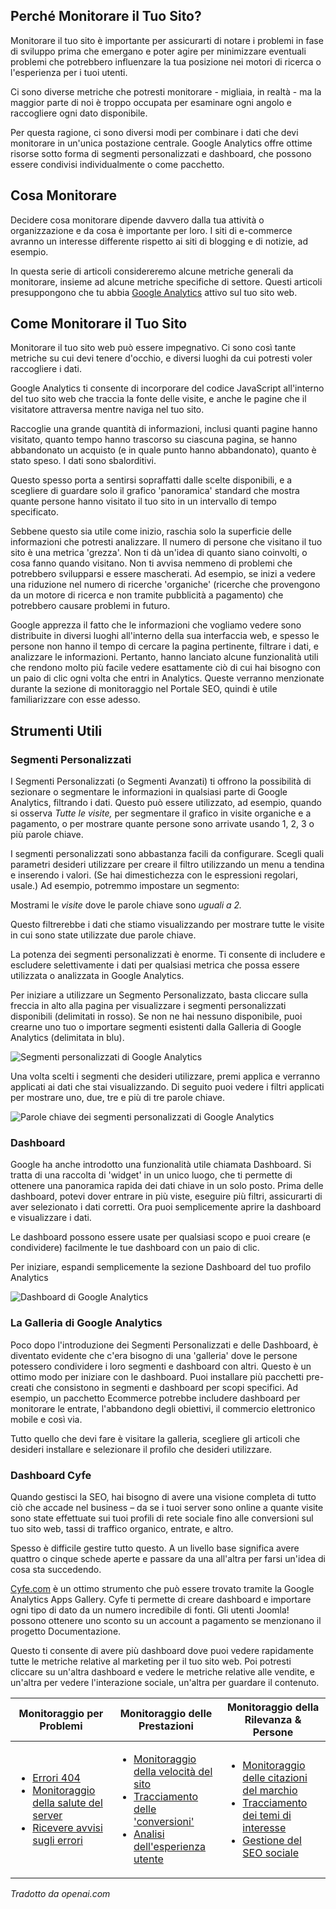 <!-- Filename: Monitoring_SEO / Display title: Monitoraggio SEO  -->

## Perché Monitorare il Tuo Sito?

Monitorare il tuo sito è importante per assicurarti di notare i problemi in fase di sviluppo prima che emergano e poter agire per minimizzare eventuali problemi che potrebbero influenzare la tua posizione nei motori di ricerca o l'esperienza per i tuoi utenti.

Ci sono diverse metriche che potresti monitorare - migliaia, in realtà - ma la maggior parte di noi è troppo occupata per esaminare ogni angolo e raccogliere ogni dato disponibile.

Per questa ragione, ci sono diversi modi per combinare i dati che devi monitorare in un'unica postazione centrale. Google Analytics offre ottime risorse sotto forma di segmenti personalizzati e dashboard, che possono essere condivisi individualmente o come pacchetto.  

## Cosa Monitorare

Decidere cosa monitorare dipende davvero dalla tua attività o organizzazione e da cosa è importante per loro. I siti di e-commerce avranno un interesse differente rispetto ai siti di blogging e di notizie, ad esempio.

In questa serie di articoli considereremo alcune metriche generali da monitorare, insieme ad alcune metriche specifiche di settore. Questi articoli presuppongono che tu abbia [Google Analytics](https://marketingplatform.google.com/about/analytics/) attivo sul tuo sito web.  

## Come Monitorare il Tuo Sito

Monitorare il tuo sito web può essere impegnativo. Ci sono così tante metriche su cui devi tenere d'occhio, e diversi luoghi da cui potresti voler raccogliere i dati.

Google Analytics ti consente di incorporare del codice JavaScript all'interno del tuo sito web che traccia la fonte delle visite, e anche le pagine che il visitatore attraversa mentre naviga nel tuo sito.

Raccoglie una grande quantità di informazioni, inclusi quanti pagine hanno visitato, quanto tempo hanno trascorso su ciascuna pagina, se hanno abbandonato un acquisto (e in quale punto hanno abbandonato), quanto è stato speso. I dati sono sbalorditivi.

Questo spesso porta a sentirsi sopraffatti dalle scelte disponibili, e a scegliere di guardare solo il grafico 'panoramica' standard che mostra quante persone hanno visitato il tuo sito in un intervallo di tempo specificato.

Sebbene questo sia utile come inizio, raschia solo la superficie delle informazioni che potresti analizzare. Il numero di persone che visitano il tuo sito è una metrica 'grezza'. Non ti dà un'idea di quanto siano coinvolti, o cosa fanno quando visitano. Non ti avvisa nemmeno di problemi che potrebbero svilupparsi e essere mascherati. Ad esempio, se inizi a vedere una riduzione nel numero di ricerche 'organiche' (ricerche che provengono da un motore di ricerca e non tramite pubblicità a pagamento) che potrebbero causare problemi in futuro.

Google apprezza il fatto che le informazioni che vogliamo vedere sono distribuite in diversi luoghi all'interno della sua interfaccia web, e spesso le persone non hanno il tempo di cercare la pagina pertinente, filtrare i dati, e analizzare le informazioni. Pertanto, hanno lanciato alcune funzionalità utili che rendono molto più facile vedere esattamente ciò di cui hai bisogno con un paio di clic ogni volta che entri in Analytics. Queste verranno menzionate durante la sezione di monitoraggio nel Portale SEO, quindi è utile familiarizzare con esse adesso.

## Strumenti Utili

### Segmenti Personalizzati

I Segmenti Personalizzati (o Segmenti Avanzati) ti offrono la possibilità di sezionare o segmentare le informazioni in qualsiasi parte di Google Analytics, filtrando i dati. Questo può essere utilizzato, ad esempio, quando si osserva *Tutte le visite,* per segmentare il grafico in visite organiche e a pagamento, o per mostrare quante persone sono arrivate usando 1, 2, 3 o più parole chiave.

I segmenti personalizzati sono abbastanza facili da configurare. Scegli quali parametri desideri utilizzare per creare il filtro utilizzando un menu a tendina e inserendo i valori. (Se hai dimestichezza con le espressioni regolari, usale.) Ad esempio, potremmo impostare un segmento:

Mostrami le *visite* dove le parole chiave sono *uguali a 2.*

Questo filtrerebbe i dati che stiamo visualizzando per mostrare tutte le visite in cui sono state utilizzate due parole chiave.

La potenza dei segmenti personalizzati è enorme. Ti consente di includere e escludere selettivamente i dati per qualsiasi metrica che possa essere utilizzata o analizzata in Google Analytics.

Per iniziare a utilizzare un Segmento Personalizzato, basta cliccare sulla freccia in alto alla pagina per visualizzare i segmenti personalizzati disponibili (delimitati in rosso). Se non ne hai nessuno disponibile, puoi crearne uno tuo o importare segmenti esistenti dalla Galleria di Google Analytics (delimitata in blu).

![Segmenti personalizzati di Google Analytics](../../../en/images/seo/seo-google-analytics-custom-segments.png)

Una volta scelti i segmenti che desideri utilizzare, premi applica e verranno applicati ai dati che stai visualizzando. Di seguito puoi vedere i filtri applicati per mostrare uno, due, tre e più di tre parole chiave.

![Parole chiave dei segmenti personalizzati di Google Analytics](../../../en/images/seo/seo-google-analytics-custom-segments-keywords.png)

### Dashboard

Google ha anche introdotto una funzionalità utile chiamata Dashboard. Si tratta di una raccolta di 'widget' in un unico luogo, che ti permette di ottenere una panoramica rapida dei dati chiave in un solo posto. Prima delle dashboard, potevi dover entrare in più viste, eseguire più filtri, assicurarti di aver selezionato i dati corretti. Ora puoi semplicemente aprire la dashboard e visualizzare i dati.

Le dashboard possono essere usate per qualsiasi scopo e puoi creare (e condividere) facilmente le tue dashboard con un paio di clic.

Per iniziare, espandi semplicemente la sezione Dashboard del tuo profilo Analytics

![Dashboard di Google Analytics](../../../en/images/seo/seo-google-anaytics-dashboard.png)

### La Galleria di Google Analytics

Poco dopo l'introduzione dei Segmenti Personalizzati e delle Dashboard, è diventato evidente che c'era bisogno di una 'galleria' dove le persone potessero condividere i loro segmenti e dashboard con altri. Questo è un ottimo modo per iniziare con le dashboard. Puoi installare più pacchetti pre-creati che consistono in segmenti e dashboard per scopi specifici. Ad esempio, un pacchetto Ecommerce potrebbe includere dashboard per monitorare le entrate, l'abbandono degli obiettivi, il commercio elettronico mobile e così via.

Tutto quello che devi fare è visitare la galleria, scegliere gli articoli che desideri installare e selezionare il profilo che desideri utilizzare.

### Dashboard Cyfe

Quando gestisci la SEO, hai bisogno di avere una visione completa di tutto ciò che accade nel business – da se i tuoi server sono online a quante visite sono state effettuate sui tuoi profili di rete sociale fino alle conversioni sul tuo sito web, tassi di traffico organico, entrate, e altro.

Spesso è difficile gestire tutto questo. A un livello base significa avere quattro o cinque schede aperte e passare da una all'altra per farsi un'idea di cosa sta succedendo.

[Cyfe.com](https://www.cyfe.com/) è un ottimo strumento che può essere trovato tramite la Google Analytics Apps Gallery. Cyfe ti permette di creare dashboard e importare ogni tipo di dato da un numero incredibile di fonti. Gli utenti Joomla! possono ottenere uno sconto su un account a pagamento se menzionano il progetto Documentazione.

Questo ti consente di avere più dashboard dove puoi vedere rapidamente tutte le metriche relative al marketing per il tuo sito web. Poi potresti cliccare su un'altra dashboard e vedere le metriche relative alle vendite, e un'altra per vedere l'interazione sociale, un'altra per guardare il contenuto.

<table data-cellspacing="1">
<thead>
<tr>
<th>Monitoraggio per Problemi</th>
<th>Monitoraggio delle Prestazioni</th>
<th>Monitoraggio della Rilevanza & Persone</th>
</tr>
</thead>
<tbody>
<tr class="odd">
<td class="home-tile">
<ul>
<li><a href="https://docs.joomla.org/Managing_404_Errors"
title="Gestire errori 404">Errori 404</a></li>
<li><a href="https://docs.joomla.org/Monitoring_Server_Health"
title="Monitoraggio della salute del server">Monitoraggio della salute del server</a></li>
<li><a href="https://docs.joomla.org/Alerting_about_errors"
title="Allerta sugli errori">Ricevere avvisi sugli errori</a></li>
</ul>
</td>
<td class="home-tile">
<ul>
<li><a href="https://docs.joomla.org/Monitoring_Site_Speed"
title="Monitoraggio della velocità del sito">Monitoraggio della velocità del sito</a></li>
<li><a href="https://docs.joomla.org/Tracking_conversions"
title="Tracciamento delle conversioni">Tracciamento delle 'conversioni'</a></li>
<li><a href="https://docs.joomla.org/Analysing_User_Experience"
title="Analisi dell'esperienza utente">Analisi dell'esperienza utente</a></li>
</ul>
</td>
<td class="home-tile">
<ul>
<li><a href="https://docs.joomla.org/Monitoring_Brand_Mentions"
title="Monitoraggio delle citazioni del marchio">Monitoraggio delle citazioni del marchio</a></li>
<li><a href="https://docs.joomla.org/index.php?title=Tracking_Topics_Of_Interest&amp;action=edit&amp;redlink=1"
class="new" title="Tracciamento dei temi di interesse (la pagina non esiste)">Tracciamento dei temi di interesse</a></li>
<li><a href="https://docs.joomla.org/index.php?title=Managing_Social_SEO&amp;action=edit&amp;redlink=1"
class="new" title="Gestione del SEO sociale (la pagina non esiste)">Gestione del SEO sociale</a></li>
</ul>
</td>
</tr>
</tbody>
</table>

*Tradotto da openai.com*


